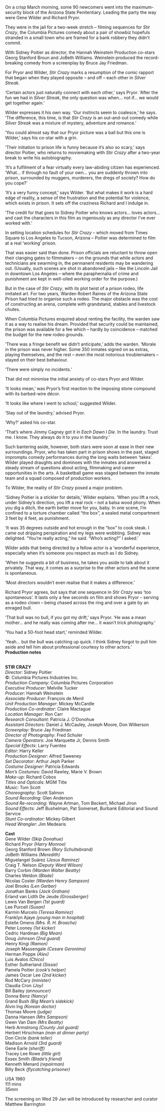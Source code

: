 
On a crisp March morning, some 90 newcomers went into the maximum-security block of the Arizona State Penitentiary. Leading the party the way were Gene Wilder and Richard Pryor.

They were in the jail for a two-week stretch – filming sequences for _Stir Crazy_, the Columbia Pictures comedy about a pair of showbiz hopefuls stranded in a small town who are framed for a bank robbery they didn’t commit.

With Sidney Poitier as director, the Hannah Weinstein Production co-stars Georg Stanford Broun and JoBeth Williams. Weinstein produced the record-breaking comedy from a screenplay by Bruce Jay Friedman.

For Pryor and Wilder, _Stir Crazy_ marks a resumption of the comic rapport that began when they played opposite – and off – each other in _Silver Streak_.

‘Certain actors just naturally connect with each other,’ says Pryor. ‘After the fun we had in _Silver Streak_, the only question was when... not if... we would get together again.’

Wilder expresses it his own way. ‘Our instincts seem to coalesce,’ he says. ‘The difference, this time, is that _Stir Crazy_ is an out-and-out comedy while _Silver Streak_ was a mixture of mystery, adventure and romance.’

‘You could almost say that our Pryor picture was a ball but this one is Wilder,’ says his co-star with a grin.

‘Their initiation to prison life is funny because it’s also so scary,’ says director Poitier, who returns to moviemaking with _Stir Crazy_ after a two-year break to write his autobiography.

‘It’s a fulfilment of a fear virtually every law-abiding citizen has experienced. ‘What... if through no fault of your own... you are suddenly thrown into prison, surrounded by muggers, murderers, the dregs of society? How do you cope?’

‘It’s a very funny concept,’ says Wilder. ‘But what makes it work is a hard edge of reality, a sense of the frustration and the potential for violence, which exists in prison. It sets off the craziness Richard and I indulge in.

‘The credit for that goes to Sidney Poitier who knows actors... loves actors... and cast the characters in this film as ingeniously as any director I’ve ever worked with.’

In setting location schedules for _Stir Crazy_ – which moved from Times Square to Los Angeles to Tucson, Arizona – Poitier was determined to film at a real ‘working’ prison.

That was easier said than done. Prison officials are reluctant to throw open their clanging gates to filmmakers – on the grounds that while actors and technicians are swarming in, the permanent residents may be wandering out. (Usually, such scenes are shot in abandoned jails – like the Lincoln Jail in downtown Los Angeles – where the paraphernalia of crime and punishment are kept in well-oiled working order for the purpose.)

But in the case of _Stir Crazy_, with its plot twist of a prison rodeo, life imitated art. For two years, Warden Robert Raines of the Arizona State Prison had tried to organise such a rodeo. The major obstacle was the cost of constructing an arena, complete with grandstand, stables and livestock chutes.

When Columbia Pictures enquired about renting the facility, the warden saw it as a way to realise his dream. Provided that security could be maintained, the prison was available for a fee which – hardly by coincidence – matched the budget for the new rodeo grounds.

‘There was a fringe benefit we didn’t anticipate,’ adds the warden. ‘Morale in the prison was never higher. Some 350 inmates signed on as extras, playing themselves, and the rest – even the most notorious troublemakers – stayed on their best behaviour.

‘There were simply no incidents.’

That did not minimise the initial anxiety of co-stars Pryor and Wilder.

‘It looks mean,’ was Pryor’s first reaction to the imposing stone compound with its barbed-wire décor.

‘It looks like where I went to school,’ suggested Wilder.

‘Stay out of the laundry,’ advised Pryor.

‘Why?’ asked his co-star.

‘That’s where Jimmy Cagney got it in _Each Dawn I Die_. In the laundry. Trust me. I know. They always do it to you in the laundry.’

Such bantering aside, however, both stars were soon at ease in their new surroundings. Pryor, who has taken part in prison shows in the past, staged impromptu comedy performances during the long waits between ‘takes’. Wilder played draughts and dominoes with the inmates and answered a steady stream of questions about acting, filmmaking and career opportunities in the arts. A basketball game was staged between the inmate team and a squad composed of production workers.

To Wilder, the reality of _Stir Crazy_ posed a major problem.

‘Sidney Poitier is a stickler for details,’ Wilder explains. ‘When you lift a rock, under Sidney’s direction, you lift a real rock – not a balsa wood phony. When you dig a ditch, the earth better move for you, baby. In one scene, I’m confined to a torture chamber called “the box”, a sealed metal compartment 3 feet by 4 feet, as punishment.

‘It was 35 degrees outside and hot enough in the “box” to cook steak. I came out dripping perspiration and my legs were wobbling. Sidney was delighted. “You’re really acting,” he said. “Who’s acting?” I asked.’

Wilder adds that being directed by a fellow actor is a ‘wonderful experience, especially when it’s someone you respect as much as I do Sidney.

‘When he suggests a bit of business, he takes you aside to talk about it privately. That way, it comes as a surprise to the other actors and the scene is spontaneous.

‘Most directors wouldn’t even realise that it makes a difference.’

Richard Pryor agrees, but says that one sequence in _Stir Crazy_ was ‘too spontaneous’. It lasts only a few seconds on film and shows Pryor – serving as a rodeo clown – being chased across the ring and over a gate by an enraged bull.

‘That bull was no bull, if you got my drift,’ says Pryor. ‘He was a mean mother... and he really was coming after me... it wasn’t trick photography.’

‘You had a 50-foot head start,’ reminded Wilder.

‘Yeah... but the bull was catching up quick. I think Sidney forgot to pull him aside and tell him about professional courtesy to other actors.’  
**Production notes**
<br><br>

**STIR CRAZY**  
_Director_: Sidney Poitier  
©: Columbia Pictures Industries Inc.  
_Production Company_:  Columbia Pictures Corporation  
_Executive Producer_: Melville Tucker  
_Producer_: Hannah Weinstein  
_Associate Producer_: François de Menil  
_Unit Production Manager_: Mickey McCardle  
_Production Co-ordinator_: Claire Mactague  
_Location Manager_: Ron Carr  
_Research Consultant_: Patricia J. O’Donohue  
_Assistant Directors_: Daniel J. McCauley, Joseph Moore, Don Wilkerson  
_Screenplay_: Bruce Jay Friedman  
_Director of Photography_: Fred Schuler  
_Camera Operators_: Joe Marquette Jr, Dennis Smith  
_Special Effects_: Larry Fuentes  
_Editor_: Harry Keller  
_Production Designer_: Alfred Sweeney  
_Set Decorator_: Arthur Jeph Parker  
_Costume Designer_: Patricia Edwards  
_Men’s Costumes_: David Rawley, Marie V. Brown  
_Make-up_: Richard Cobos  
_Titles and Opticals_: MGM Title  
_Music_: Tom Scott  
_Choreography_: Scott Salmon  
_Sound Recording_: Glen Anderson  
_Sound Re-recording_: Wayne Artman, Tom Beckert, Michael Jiron  
_Sound Effects_: Jeff Bushelman, Pat Somerset, Burbank Editorial and Sound Service  
_Stunt Co-ordinator_: Mickey Gilbert  
_Head Wrangler_: Jim Medearis

**Cast**  
Gene Wilder _(Skip Donahue)_  
Richard Pryor _(Harry Monroe)_  
Georg Stanford Brown _(Rory Schultebrand)_  
JoBeth Williams _(Meredith)_  
Miguelangel Suárez _(Jesus Ramirez)_  
Craig T. Nelson _(Deputy Ward Wilson)_  
Barry Corbin _(Warden Walter Beatty)_  
Charles Weldon _(Blade)_  
Nicolas Coster _(Warden Henry Sampson)_  
Joel Brooks _(Len Garber)_  
Jonathan Banks _(Jack Graham)_  
Erland van Lidth De Jeude _(Grossberger)_  
Lewis Van Bergen _(1st guard)_  
Lee Purcell _(Susan)_  
Karmin Murcelo _(Teresa Ramirez)_  
Franklyn Ajaye _(young man in hospital)_  
Estelle Omens _(Mrs. R. H. Broache)_  
Peter Looney _(1st kicker)_  
Cedric Hardman _(Big Mean)_  
Doug Johnson _(2nd guard)_  
Henry Kingi _(Ramon)_  
Joseph Massengale _(Cesare Geronimo)_  
Herman Poppe _(Alex)_  
Luis Avalos _(Chico)_  
Esther Sutherland _(Sissie)_  
Pamela Poitier _(cook’s helper)_  
James Oscar Lee _(2nd kicker)_  
Rod McCary _(minister)_  
Claudia Cron _(Joy)_  
Bill Bailey _(announcer)_  
Donna Benz _(Nancy)_  
Grand Bush _(Big Mean’s sidekick)_  
Alvin Ing _(Korean doctor)_  
Thomas Moore _(judge)_  
Danna Hansen _(Mrs Sampson)_  
Gwen Van Dam _(Mrs Beatty)_  
Herb Armstrong _(County Jail guard)_  
Herbert Hirschman _(man at dinner party)_  
Don Circle _(bank teller)_  
Madison Arnold _(3rd guard)_  
Gene Earle _(sheriff)_  
Tracey Lee Rowe _(little girl)_  
Essex Smith _(Blade’s friend)_  
Kenneth Menard _(repairman)_  
Billy Beck _(flycatching prisoner)_

USA 1980  
111 mins  
35mm

The screening on Wed 29 Jan will be introduced by researcher and curator Matthew Barrington
<br><br>
<!--stackedit_data:
eyJoaXN0b3J5IjpbMTM0MTY4NzQzNV19
-->